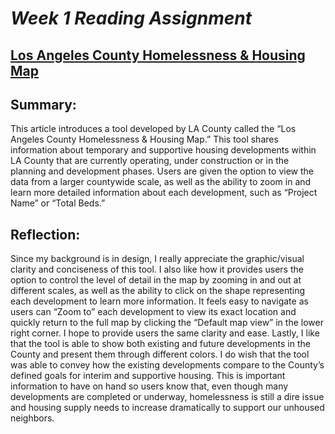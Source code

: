 # ***Week 1 Reading Assignment***
## [Los Angeles County Homelessness & Housing Map](https://storymaps.arcgis.com/stories/400d7b75f18747c4ae1ad22d662781a3) 
## **Summary:** 
This article introduces a tool developed by LA County called the “Los Angeles County Homelessness & Housing Map.” This tool shares information about temporary and supportive housing developments within LA County that are currently operating, under construction or in the planning and development phases. Users are given the option to view the data from a larger countywide scale, as well as the ability to zoom in and learn more detailed information about each development, such as “Project Name” or “Total Beds.”

## **Reflection:** 
Since my background is in design, I really appreciate the graphic/visual clarity and conciseness of this tool. I also like how it provides users the option to control the level of detail in the map by zooming in and out at different scales, as well as the ability to click on the shape representing each development to learn more information. It feels easy to navigate as users can “Zoom to” each development to view its exact location and quickly return to the full map by clicking the “Default map view” in the lower right corner. I hope to provide users the same clarity and ease. Lastly, I like that the tool is able to show both existing and future developments in the County and present them through different colors. I do wish that the tool was able to convey how the existing developments compare to the County’s defined goals for interim and supportive housing. This is important information to have on hand so users know that, even though many developments are completed or underway, homelessness is still a dire issue and housing supply needs to increase dramatically to support our unhoused neighbors.
